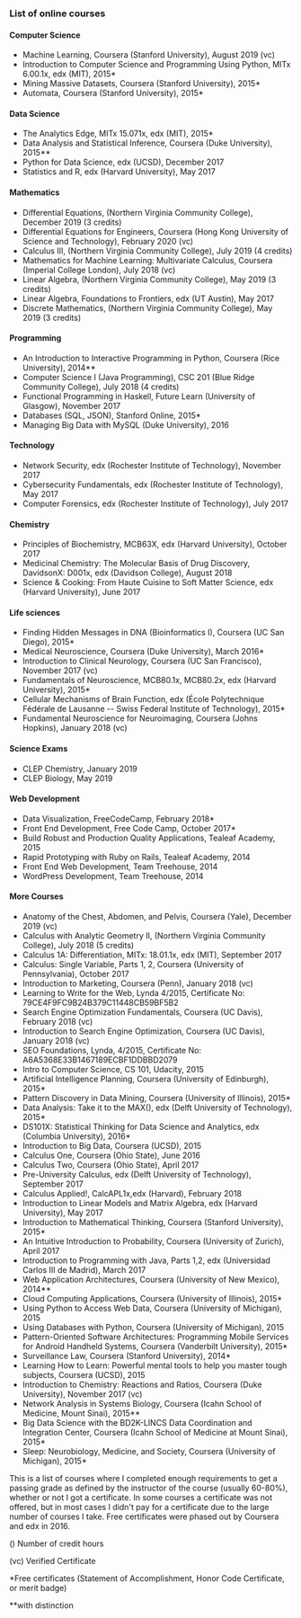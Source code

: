 ### List of online courses

#### Computer Science

* Machine Learning, Coursera (Stanford University), August 2019 (vc)
* Introduction to Computer Science and Programming Using Python, MITx 6.00.1x, edx (MIT), 2015*
* Mining Massive Datasets, Coursera (Stanford University), 2015*
* Automata, Coursera (Stanford University), 2015*

#### Data Science

* The Analytics Edge, MITx 15.071x, edx (MIT), 2015*
* Data Analysis and Statistical Inference, Coursera (Duke University), 2015**
* Python for Data Science, edx (UCSD), December 2017
* Statistics and R, edx (Harvard University), May 2017

#### Mathematics

* Differential Equations, (Northern Virginia Community College), December 2019 (3 credits)
* Differential Equations for Engineers, Coursera (Hong Kong University of Science and Technology), February 2020 (vc)
* Calculus III, (Northern Virginia Community College), July 2019 (4 credits)
* Mathematics for Machine Learning: Multivariate Calculus, Coursera (Imperial College London), July 2018 (vc)
* Linear Algebra, (Northern Virginia Community College), May 2019 (3 credits)
* Linear Algebra, Foundations to Frontiers, edx (UT Austin), May 2017
* Discrete Mathematics, (Northern Virginia Community College), May 2019 (3 credits)


#### Programming

* An Introduction to Interactive Programming in Python, Coursera (Rice University), 2014**
* Computer Science I (Java Programming), CSC 201 (Blue Ridge Community College), July 2018 (4 credits)
* Functional Programming in Haskell, Future Learn (University of Glasgow), November 2017
* Databases (SQL, JSON), Stanford Online, 2015*
* Managing Big Data with MySQL (Duke University), 2016

#### Technology

* Network Security, edx (Rochester Institute of Technology), November 2017
* Cybersecurity Fundamentals, edx (Rochester Institute of Technology), May 2017
* Computer Forensics, edx (Rochester Institute of Technology), July 2017



#### Chemistry

* Principles of Biochemistry, MCB63X, edx (Harvard University), October 2017
* Medicinal Chemistry: The Molecular Basis of Drug Discovery, DavidsonX: D001x, edx (Davidson College), August 2018
* Science & Cooking: From Haute Cuisine to Soft Matter Science, edx (Harvard University), June 2017

#### Life sciences

* Finding Hidden Messages in DNA (Bioinformatics I), Coursera (UC San Diego), 2015*
* Medical Neuroscience, Coursera (Duke University), March 2016*
* Introduction to Clinical Neurology, Coursera (UC San Francisco), November 2017 (vc)
* Fundamentals of Neuroscience, MCB80.1x, MCB80.2x, edx (Harvard University), 2015*
* Cellular Mechanisms of Brain Function, edx (École Polytechnique Fédérale de Lausanne -- Swiss Federal Institute of Technology), 2015*
* Fundamental Neuroscience for Neuroimaging, Coursera (Johns Hopkins), January 2018 (vc)

#### Science Exams

* CLEP Chemistry, January 2019
* CLEP Biology, May 2019


#### Web Development

* Data Visualization, FreeCodeCamp, February 2018*
* Front End Development, Free Code Camp, October 2017*
* Build Robust and Production Quality Applications, Tealeaf Academy, 2015
* Rapid Prototyping with Ruby on Rails, Tealeaf Academy, 2014
* Front End Web Development, Team Treehouse, 2014
* WordPress Development, Team Treehouse, 2014

#### More Courses

* Anatomy of the Chest, Abdomen, and Pelvis, Coursera (Yale), December 2019 (vc)
* Calculus with Analytic Geometry II, (Northern Virginia Community College), July 2018 (5 credits)
* Calculus 1A: Differentiation, MITx: 18.01.1x, edx (MIT), September 2017
* Calculus: Single Variable, Parts 1, 2, Coursera (University of Pennsylvania), October 2017
* Introduction to Marketing, Coursera (Penn), January 2018 (vc)
* Learning to Write for the Web, Lynda 4/2015, Certificate No: 79CE4F9FC9B24B379C11448CB59BF5B2
* Search Engine Optimization Fundamentals, Coursera (UC Davis), February 2018 (vc)
* Introduction to Search Engine Optimization, Coursera (UC Davis), January 2018 (vc)
* SEO Foundations, Lynda, 4/2015, Certificate No: A6A5368E33B1467189ECBF1DDBBD2079
* Intro to Computer Science, CS 101, Udacity, 2015
* Artificial Intelligence Planning, Coursera (University of Edinburgh), 2015*
* Pattern Discovery in Data Mining, Coursera (University of Illinois), 2015*
* Data Analysis: Take it to the MAX(), edx (Delft University of Technology), 2015*
* DS101X: Statistical Thinking for Data Science and Analytics, edx (Columbia University), 2016*
* Introduction to Big Data, Coursera (UCSD), 2015
* Calculus One, Coursera (Ohio State), June 2016
* Calculus Two, Coursera (Ohio State), April 2017
* Pre-University Calculus, edx (Delft University of Technology), September 2017
* Calculus Applied!, CalcAPL1x,edx (Harvard), February 2018
* Introduction to Linear Models and Matrix Algebra, edx (Harvard University), May 2017
* Introduction to Mathematical Thinking, Coursera (Stanford University), 2015*
* An Intuitive Introduction to Probability, Coursera (University of Zurich), April 2017
* Introduction to Programming with Java, Parts 1,2, edx (Universidad Carlos III de Madrid), March 2017
* Web Application Architectures, Coursera (University of New Mexico), 2014**
* Cloud Computing Applications, Coursera (University of Illinois), 2015*
* Using Python to Access Web Data, Coursera (University of Michigan), 2015
* Using Databases with Python, Coursera (University of Michigan), 2015
* Pattern-Oriented Software Architectures: Programming Mobile Services for Android Handheld Systems, Coursera (Vanderbilt University), 2015*
* Surveillance Law, Coursera (Stanford University), 2014*
* Learning How to Learn: Powerful mental tools to help you master tough subjects, Coursera (UCSD), 2015
* Introduction to Chemistry: Reactions and Ratios, Coursera (Duke University), November 2017 (vc)
* Network Analysis in Systems Biology, Coursera (Icahn School of Medicine, Mount Sinai), 2015**
* Big Data Science with the BD2K-LINCS Data Coordination and Integration Center, Coursera (Icahn School of Medicine at Mount Sinai), 2015*
* Sleep: Neurobiology, Medicine, and Society, Coursera (University of Michigan), 2015*



This is a list of courses where I completed enough requirements to get a passing grade as defined by the instructor of the course (usually 60-80%), whether or not I got a certificate. In some courses a certificate was not offered, but in most cases I didn't pay for a certificate due to the large number of courses I take. Free certificates were phased out by Coursera and edx in 2016.
<br/>

() Number of credit hours

(vc) Verified Certificate

*Free certificates (Statement of Accomplishment, Honor Code Certificate, or merit badge)

**with distinction
